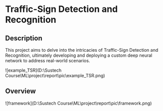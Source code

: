 # **Traffic-Sign Detection and Recognition**

## Description

This project aims to delve into the intricacies of Traffic-Sign Detection and Recognition, ultimately developing and deploying a custom deep neural network to address real-world scenarios.

![example_TSR](D:\Sustech Course\ML\project\report\pic\example_TSR.png)

## Overview

![framework](D:\Sustech Course\ML\project\report\pic\framework.png)

